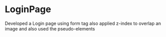 # LoginPage
Developed a Login page using form tag also applied z-index to overlap an image and also used the pseudo-elements
